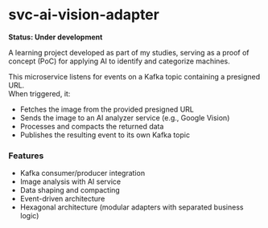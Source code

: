 # svc-ai-vision-adapter

**Status: Under development**  

A learning project developed as part of my studies, serving as a proof of concept (PoC) for applying AI to identify and categorize machines.  

This microservice listens for events on a Kafka topic containing a presigned URL.  
When triggered, it:  

- Fetches the image from the provided presigned URL  
- Sends the image to an AI analyzer service (e.g., Google Vision)  
- Processes and compacts the returned data  
- Publishes the resulting event to its own Kafka topic  

### Features
- Kafka consumer/producer integration  
- Image analysis with AI service  
- Data shaping and compacting  
- Event-driven architecture  
- Hexagonal architecture (modular adapters with separated business logic)  

